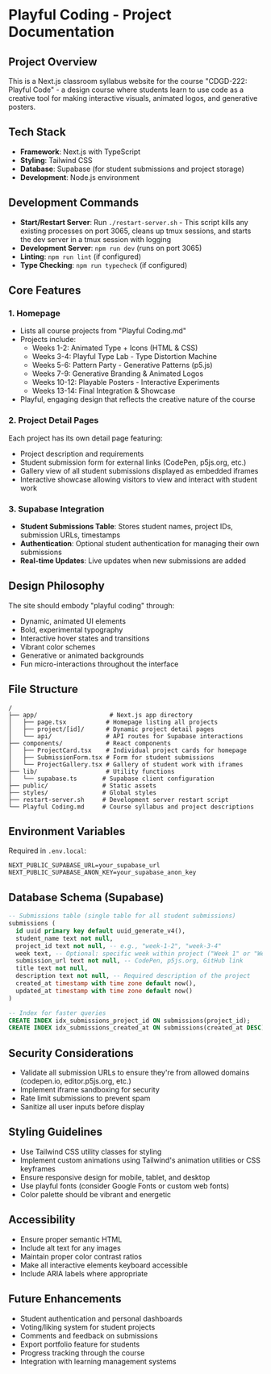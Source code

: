 # Playful Coding - Project Documentation

## Project Overview
This is a Next.js classroom syllabus website for the course "CDGD-222: Playful Code" - a design course where students learn to use code as a creative tool for making interactive visuals, animated logos, and generative posters.

## Tech Stack
- **Framework**: Next.js with TypeScript
- **Styling**: Tailwind CSS
- **Database**: Supabase (for student submissions and project storage)
- **Development**: Node.js environment

## Development Commands
- **Start/Restart Server**: Run `./restart-server.sh` - This script kills any existing processes on port 3065, cleans up tmux sessions, and starts the dev server in a tmux session with logging
- **Development Server**: `npm run dev` (runs on port 3065)
- **Linting**: `npm run lint` (if configured)
- **Type Checking**: `npm run typecheck` (if configured)

## Core Features

### 1. Homepage
- Lists all course projects from "Playful Coding.md"
- Projects include:
  - Weeks 1-2: Animated Type + Icons (HTML & CSS)
  - Weeks 3-4: Playful Type Lab - Type Distortion Machine
  - Weeks 5-6: Pattern Party - Generative Patterns (p5.js)
  - Weeks 7-9: Generative Branding & Animated Logos
  - Weeks 10-12: Playable Posters - Interactive Experiments
  - Weeks 13-14: Final Integration & Showcase
- Playful, engaging design that reflects the creative nature of the course

### 2. Project Detail Pages
Each project has its own detail page featuring:
- Project description and requirements
- Student submission form for external links (CodePen, p5js.org, etc.)
- Gallery view of all student submissions displayed as embedded iframes
- Interactive showcase allowing visitors to view and interact with student work

### 3. Supabase Integration
- **Student Submissions Table**: Stores student names, project IDs, submission URLs, timestamps
- **Authentication**: Optional student authentication for managing their own submissions
- **Real-time Updates**: Live updates when new submissions are added

## Design Philosophy
The site should embody "playful coding" through:
- Dynamic, animated UI elements
- Bold, experimental typography
- Interactive hover states and transitions
- Vibrant color schemes
- Generative or animated backgrounds
- Fun micro-interactions throughout the interface

## File Structure
```
/
├── app/                    # Next.js app directory
│   ├── page.tsx           # Homepage listing all projects
│   ├── project/[id]/      # Dynamic project detail pages
│   └── api/               # API routes for Supabase interactions
├── components/            # React components
│   ├── ProjectCard.tsx    # Individual project cards for homepage
│   ├── SubmissionForm.tsx # Form for student submissions
│   └── ProjectGallery.tsx # Gallery of student work with iframes
├── lib/                   # Utility functions
│   └── supabase.ts       # Supabase client configuration
├── public/               # Static assets
├── styles/               # Global styles
├── restart-server.sh     # Development server restart script
└── Playful Coding.md     # Course syllabus and project descriptions
```

## Environment Variables
Required in `.env.local`:
```
NEXT_PUBLIC_SUPABASE_URL=your_supabase_url
NEXT_PUBLIC_SUPABASE_ANON_KEY=your_supabase_anon_key
```

## Database Schema (Supabase)
```sql
-- Submissions table (single table for all student submissions)
submissions (
  id uuid primary key default uuid_generate_v4(),
  student_name text not null,
  project_id text not null, -- e.g., "week-1-2", "week-3-4"
  week text, -- Optional: specific week within project ("Week 1" or "Week 2" only)
  submission_url text not null, -- CodePen, p5js.org, GitHub link
  title text not null,
  description text not null, -- Required description of the project
  created_at timestamp with time zone default now(),
  updated_at timestamp with time zone default now()
)

-- Index for faster queries
CREATE INDEX idx_submissions_project_id ON submissions(project_id);
CREATE INDEX idx_submissions_created_at ON submissions(created_at DESC);
```

## Security Considerations
- Validate all submission URLs to ensure they're from allowed domains (codepen.io, editor.p5js.org, etc.)
- Implement iframe sandboxing for security
- Rate limit submissions to prevent spam
- Sanitize all user inputs before display

## Styling Guidelines
- Use Tailwind CSS utility classes for styling
- Implement custom animations using Tailwind's animation utilities or CSS keyframes
- Ensure responsive design for mobile, tablet, and desktop
- Use playful fonts (consider Google Fonts or custom web fonts)
- Color palette should be vibrant and energetic

## Accessibility
- Ensure proper semantic HTML
- Include alt text for any images
- Maintain proper color contrast ratios
- Make all interactive elements keyboard accessible
- Include ARIA labels where appropriate

## Future Enhancements
- Student authentication and personal dashboards
- Voting/liking system for student projects
- Comments and feedback on submissions
- Export portfolio feature for students
- Progress tracking through the course
- Integration with learning management systems
